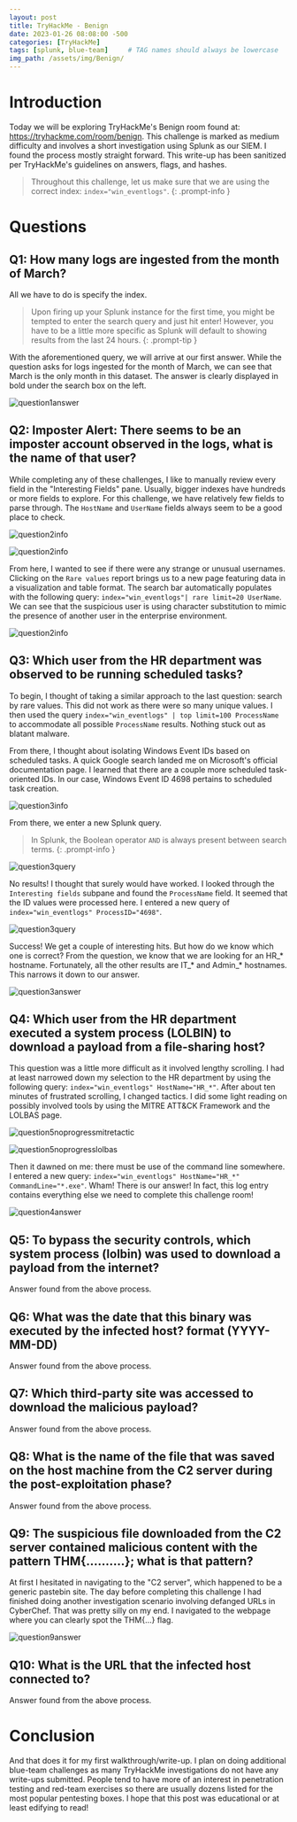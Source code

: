 ```yaml
---
layout: post
title: TryHackMe - Benign
date: 2023-01-26 08:08:00 -500
categories: [TryHackMe]
tags: [splunk, blue-team]     # TAG names should always be lowercase
img_path: /assets/img/Benign/
---
```


# Introduction
Today we will be exploring TryHackMe's Benign room found at: https://tryhackme.com/room/benign. This challenge is marked as medium difficulty and involves a short investigation using Splunk as our SIEM. I found the process mostly straight forward. This write-up has been sanitized per TryHackMe's guidelines on answers, flags, and hashes.

> Throughout this challenge, let us make sure that we are using the correct index: `index="win_eventlogs"`. 
{: .prompt-info }

# Questions
## Q1: How many logs are ingested from the month of March?
All we have to do is specify the index. 
> Upon firing up your Splunk instance for the first time, you might be tempted to enter the search query and just hit enter! However, you have to be a little more specific as Splunk will default to showing results from the last 24 hours.
{: .prompt-tip }

With the aforementioned query, we will arrive at our first answer. While the question asks for logs ingested for the month of March, we can see that March is the only month in this dataset. The answer is clearly displayed in bold under the search box on the left.

![question1answer](/Q1LogsIngested.png)

## Q2: Imposter Alert: There seems to be an imposter account observed in the logs, what is the name of that user?
While completing any of these challenges, I like to manually review every field in the "Interesting Fields" pane. Usually, bigger indexes have hundreds or more fields to explore. For this challenge, we have relatively few fields to parse through. The `HostName` and `UserName` fields always seem to be a good place to check.

![question2info](/PQhostnamespcs.png) 

![question2info](/Q2Usernames.png) 

From here, I wanted to see if there were any strange or unusual usernames. Clicking on the `Rare values` report brings us to a new page featuring data in a visualization and table format. The search bar automatically populates with the following query: `index="win_eventlogs"| rare limit=20 UserName`.
We can see that the suspicious user is using character substitution to mimic the presence of another user in the enterprise environment.

![question2info](/Q2sususercompact.png) 

## Q3: Which user from the HR department was observed to be running scheduled tasks?
To begin, I thought of taking  a similar approach to the last question: search by rare values. This did not work as there were so many unique values. I then used the query `index="win_eventlogs" | top limit=100 ProcessName` to accommodate all possible `ProcessName` results. Nothing stuck out as blatant malware.

From there, I thought about isolating Windows Event IDs based on scheduled tasks. A quick Google search landed me on Microsoft's official documentation page. I learned that there are a couple more scheduled task-oriented IDs. In our case, Windows Event ID 4698 pertains to scheduled task creation.

![question3info](/Q3eventid4698.png) 

From there, we enter a new Splunk query. 

> In Splunk, the Boolean operator `AND` is always present between search terms.
{: .prompt-info }

![question3query](/Q3eventidnoresults.png) 

No results! I thought that surely would have worked. I looked through the `Interesting fields` subpane and found the `ProcessName` field. It seemed that the ID values were processed here. I entered a new query of `index="win_eventlogs" ProcessID="4698"`.

![question3query](/Q3findscheduled.png) 

Success! We get a couple of interesting hits. But how do we know which one is correct? From the question, we know that we are looking for an HR_* hostname. Fortunately, all the other results are IT_* and Admin_* hostnames. This narrows it down to our answer.

![question3answer](/Q3answer.png) 

## Q4: Which user from the HR department executed a system process (LOLBIN) to download a payload from a file-sharing host?

This question was a little more difficult as it involved lengthy scrolling. I had at least narrowed down my selection to the HR department by using the following query: `index="win_eventlogs" HostName="HR_*"`. After about ten minutes of frustrated scrolling, I changed tactics. I did some light reading on possibly involved tools by using the MITRE ATT&CK Framework and the LOLBAS page. 

![question5noprogressmitretactic](/Q5noprogressmitretactic.png) 

![question5noprogresslolbas](/Q5noprogresslolbas.png) 

Then it dawned on me: there must be use of the command line somewhere. I entered a new query: `index="win_eventlogs" HostName="HR_*" CommandLine="*.exe"`. Wham! There is our answer! In fact, this log entry contains everything else we need to complete this challenge room!


![question4answer](/Q4whichlolbin.png) 


## Q5: To bypass the security controls, which system process (lolbin) was used to download a payload from the internet?

Answer found from the above process.

## Q6: What was the date that this binary was executed by the infected host? format (YYYY-MM-DD)

Answer found from the above process.

## Q7: Which third-party site was accessed to download the malicious payload?

Answer found from the above process.

## Q8: What is the name of the file that was saved on the host machine from the C2 server during the post-exploitation phase?

Answer found from the above process.

## Q9: The suspicious file downloaded from the C2 server contained malicious content with the pattern THM{..........}; what is that pattern?

At first I hesitated in navigating to the "C2 server", which happened to be a generic pastebin site. The day before completing this challenge I had finished doing another investigation scenario involving defanged URLs in CyberChef. That was pretty silly on my end. I navigated to the webpage where you can clearly spot the THM{...} flag.

![question9answer](/Q9thmflag.png) 

## Q10: What is the URL that the infected host connected to?

Answer found from the above process.

# Conclusion

And that does it for my first walkthrough/write-up. I plan on doing additional blue-team challenges as many TryHackMe investigations do not have any write-ups submitted. People tend to have more of an interest in penetration testing and red-team exercises so there are usually dozens listed for the most popular pentesting boxes. I hope that this post was educational or at least edifying to read!
